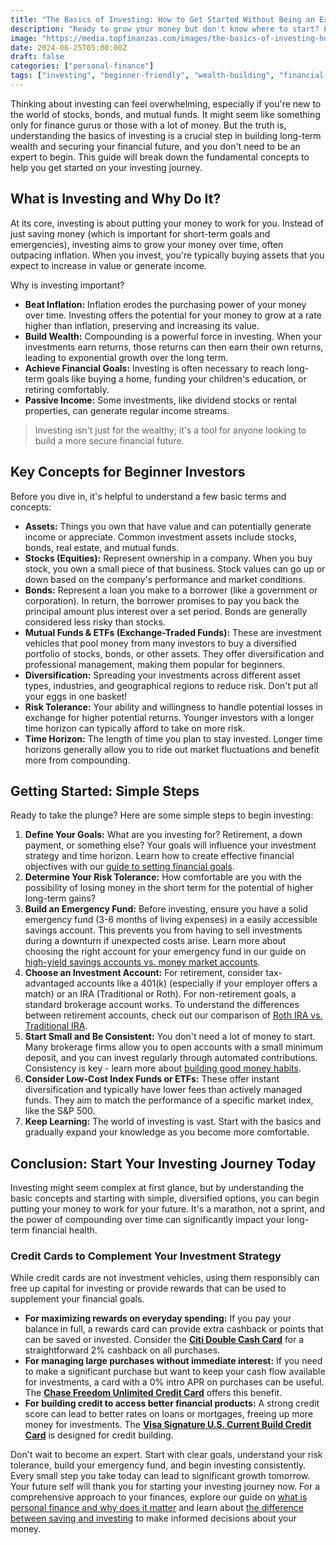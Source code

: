 ```yaml
---
title: "The Basics of Investing: How to Get Started Without Being an Expert"
description: "Ready to grow your money but don't know where to start? Learn the fundamental concepts of investing in this beginner-friendly guide."
image: "https://media.topfinanzas.com/images/the-basics-of-investing-how-to-get-started-without-being-an-expert.webp"
date: 2024-06-25T05:00:00Z
draft: false
categories: ["personal-finance"]
tags: ["investing", "beginner-friendly", "wealth-building", "financial-planning"]
---
```


Thinking about investing can feel overwhelming, especially if you're new to the world of stocks, bonds, and mutual funds. It might seem like something only for finance gurus or those with a lot of money. But the truth is, understanding the basics of investing is a crucial step in building long-term wealth and securing your financial future, and you don't need to be an expert to begin. This guide will break down the fundamental concepts to help you get started on your investing journey.

## What is Investing and Why Do It?

At its core, investing is about putting your money to work for you. Instead of just saving money (which is important for short-term goals and emergencies), investing aims to grow your money over time, often outpacing inflation. When you invest, you're typically buying assets that you expect to increase in value or generate income.

Why is investing important?

* **Beat Inflation:** Inflation erodes the purchasing power of your money over time. Investing offers the potential for your money to grow at a rate higher than inflation, preserving and increasing its value.
* **Build Wealth:** Compounding is a powerful force in investing. When your investments earn returns, those returns can then earn their own returns, leading to exponential growth over the long term.
* **Achieve Financial Goals:** Investing is often necessary to reach long-term goals like buying a home, funding your children's education, or retiring comfortably.
* **Passive Income:** Some investments, like dividend stocks or rental properties, can generate regular income streams.

> Investing isn't just for the wealthy; it's a tool for anyone looking to build a more secure financial future.

## Key Concepts for Beginner Investors

Before you dive in, it's helpful to understand a few basic terms and concepts:

* **Assets:** Things you own that have value and can potentially generate income or appreciate. Common investment assets include stocks, bonds, real estate, and mutual funds.
* **Stocks (Equities):** Represent ownership in a company. When you buy stock, you own a small piece of that business. Stock values can go up or down based on the company's performance and market conditions.
* **Bonds:** Represent a loan you make to a borrower (like a government or corporation). In return, the borrower promises to pay you back the principal amount plus interest over a set period. Bonds are generally considered less risky than stocks.
* **Mutual Funds & ETFs (Exchange-Traded Funds):** These are investment vehicles that pool money from many investors to buy a diversified portfolio of stocks, bonds, or other assets. They offer diversification and professional management, making them popular for beginners.
* **Diversification:** Spreading your investments across different asset types, industries, and geographical regions to reduce risk. Don't put all your eggs in one basket!
* **Risk Tolerance:** Your ability and willingness to handle potential losses in exchange for higher potential returns. Younger investors with a longer time horizon can typically afford to take on more risk.
* **Time Horizon:** The length of time you plan to stay invested. Longer time horizons generally allow you to ride out market fluctuations and benefit more from compounding.

## Getting Started: Simple Steps

Ready to take the plunge? Here are some simple steps to begin investing:

1. **Define Your Goals:** What are you investing for? Retirement, a down payment, or something else? Your goals will influence your investment strategy and time horizon. Learn how to create effective financial objectives with our [guide to setting financial goals](/personal-finance/setting-financial-goals-a-beginners-guide-to-planning-your-future).
2. **Determine Your Risk Tolerance:** How comfortable are you with the possibility of losing money in the short term for the potential of higher long-term gains?
3. **Build an Emergency Fund:** Before investing, ensure you have a solid emergency fund (3-6 months of living expenses) in a easily accessible savings account. This prevents you from having to sell investments during a downturn if unexpected costs arise. Learn more about choosing the right account for your emergency fund in our guide on [high-yield savings accounts vs. money market accounts](/personal-finance/high-yield-savings-accounts-vs-money-market-accounts-where-to-keep-your-emergency-fund).
4. **Choose an Investment Account:** For retirement, consider tax-advantaged accounts like a 401(k) (especially if your employer offers a match) or an IRA (Traditional or Roth). For non-retirement goals, a standard brokerage account works. To understand the differences between retirement accounts, check out our comparison of [Roth IRA vs. Traditional IRA](/personal-finance/roth-ira-vs-traditional-ira-choosing-the-right-retirement-account-for-you).
5. **Start Small and Be Consistent:** You don't need a lot of money to start. Many brokerage firms allow you to open accounts with a small minimum deposit, and you can invest regularly through automated contributions. Consistency is key - learn more about [building good money habits](/personal-finance/building-good-money-habits-consistency-is-key).
6. **Consider Low-Cost Index Funds or ETFs:** These offer instant diversification and typically have lower fees than actively managed funds. They aim to match the performance of a specific market index, like the S&P 500.
7. **Keep Learning:** The world of investing is vast. Start with the basics and gradually expand your knowledge as you become more comfortable.

## Conclusion: Start Your Investing Journey Today

Investing might seem complex at first glance, but by understanding the basic concepts and starting with simple, diversified options, you can begin putting your money to work for your future. It's a marathon, not a sprint, and the power of compounding over time can significantly impact your long-term financial health.

### Credit Cards to Complement Your Investment Strategy

While credit cards are not investment vehicles, using them responsibly can free up capital for investing or provide rewards that can be used to supplement your financial goals.

* **For maximizing rewards on everyday spending:** If you pay your balance in full, a rewards card can provide extra cashback or points that can be saved or invested. Consider the [**Citi Double Cash Card**](/financial-solutions/citi-double-cash-credit-card-benefits) for a straightforward 2% cashback on all purchases.
* **For managing large purchases without immediate interest:** If you need to make a significant purchase but want to keep your cash flow available for investments, a card with a 0% intro APR on purchases can be useful. The [**Chase Freedom Unlimited Credit Card**](/financial-solutions/chase-freedom-unlimited-credit-card-benefits) offers this benefit.
* **For building credit to access better financial products:** A strong credit score can lead to better rates on loans or mortgages, freeing up more money for investments. The [**Visa Signature U.S. Current Build Credit Card**](/financial-solutions/visa-signature-us-current-build-credit-card-benefits) is designed for credit building.

Don't wait to become an expert. Start with clear goals, understand your risk tolerance, build your emergency fund, and begin investing consistently. Every small step you take today can lead to significant growth tomorrow. Your future self will thank you for starting your investing journey now. For a comprehensive approach to your finances, explore our guide on [what is personal finance and why does it matter](/personal-finance/what-is-personal-finance-and-why-does-it-matter) and learn about [the difference between saving and investing](/personal-finance/the-difference-between-saving-and-investing-which-should-you-do-first) to make informed decisions about your money.
